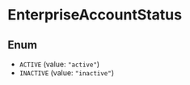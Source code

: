 # EnterpriseAccountStatus

## Enum

* `ACTIVE` (value: `"active"`)
* `INACTIVE` (value: `"inactive"`)
